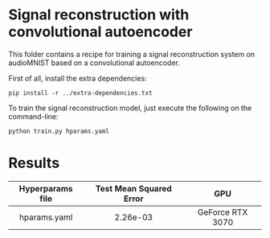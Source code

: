 # Signal reconstruction with convolutional autoencoder

This folder contains a recipe for training a signal reconstruction system on audioMNIST
based on a convolutional autoencoder.

First of all, install the extra dependencies:

```
pip install -r ../extra-dependencies.txt
```

To train the signal reconstruction model, just execute the following on the command-line:

```
python train.py hparams.yaml
```

# Results

| Hyperparams file | Test Mean Squared Error   |       GPU        |
|:----------------:|:-------------------------:|:----------------:|
| hparams.yaml     | 2.26e-03                  | GeForce RTX 3070 |
